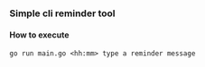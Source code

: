 
### Simple cli reminder tool

#### How to execute 

`go run main.go <hh:mm> type a reminder message`
